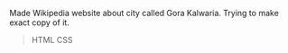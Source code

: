 Made Wikipedia website about city called Gora Kalwaria. Trying to make exact copy of it.

> HTML
> CSS

